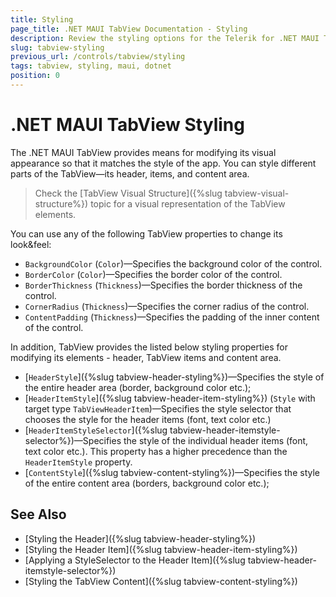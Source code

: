 ```yaml
---
title: Styling
page_title: .NET MAUI TabView Documentation - Styling
description: Review the styling options for the Telerik for .NET MAUI TabView.
slug: tabview-styling
previous_url: /controls/tabview/styling
tags: tabview, styling, maui, dotnet
position: 0
---
```


# .NET MAUI TabView Styling

The .NET MAUI TabView provides means for modifying its visual appearance so that it matches the style of the app.  You can style different parts of the TabView—its header, items, and content area. 

> Check the [TabView Visual Structure]({%slug tabview-visual-structure%}) topic for a visual representation of the TabView elements.

You can use any of the following TabView properties to change its look&amp;feel:

* `BackgroundColor` (`Color`)&mdash;Specifies the background color of the control.
* `BorderColor` (`Color`)&mdash;Specifies the border color of the control.
* `BorderThickness` (`Thickness`)&mdash;Specifies the border thickness of the control.
* `CornerRadius` (`Thickness`)&mdash;Specifies the corner radius of the control.
* `ContentPadding` (`Thickness`)&mdash;Specifies the padding of the inner content of the control.

In addition, TabView provides the listed below styling properties for modifying its elements - header, TabView items and content area.

* [`HeaderStyle`]({%slug tabview-header-styling%})&mdash;Specifies the style of the entire header area (border, background color etc.);
* [`HeaderItemStyle`]({%slug tabview-header-item-styling%}) (`Style` with target type `TabViewHeaderItem`)&mdash;Specifies the style selector that chooses the style for the header items (font, text color etc.)
* [`HeaderItemStyleSelector`]({%slug tabview-header-itemstyle-selector%})&mdash;Specifies the style of the individual header items (font, text color etc.). This property has a higher precedence than the `HeaderItemStyle` property.
* [`ContentStyle`]({%slug tabview-content-styling%})&mdash;Specifies the style of the entire content area (borders, background color etc.);

## See Also

- [Styling the Header]({%slug tabview-header-styling%})
- [Styling the Header Item]({%slug tabview-header-item-styling%})
- [Applying a StyleSelector to the Header Item]({%slug tabview-header-itemstyle-selector%})
- [Styling the TabView Content]({%slug tabview-content-styling%})
